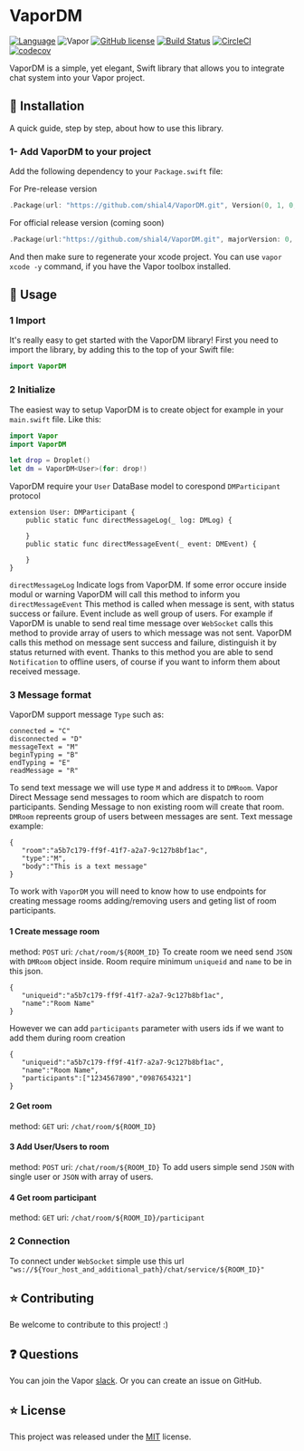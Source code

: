 # VaporDM

[![Language](https://img.shields.io/badge/Swift-3.1-brightgreen.svg)](http://swift.org)
![Vapor](https://img.shields.io/badge/Vapor-1.0-green.svg)
[![GitHub license](https://img.shields.io/badge/license-MIT-blue.svg)](https://raw.githubusercontent.com/shial4/VaporDM/master/license)
[![Build Status](https://travis-ci.org/shial4/VaporDM.svg?branch=master)](https://travis-ci.org/shial4/VaporDM)
[![CircleCI](https://circleci.com/gh/shial4/VaporDM.svg?style=svg)](https://circleci.com/gh/shial4/VaporDM)
[![codecov](https://codecov.io/gh/shial4/VaporDM/branch/master/graph/badge.svg)](https://codecov.io/gh/shial4/VaporDM)

VaporDM is a simple, yet elegant, Swift library that allows you to integrate chat system into your Vapor project.

## 🔧 Installation

A quick guide, step by step, about how to use this library.

### 1- Add VaporDM to your project

Add the following dependency to your `Package.swift` file:

For Pre-release version
```swift
.Package(url: "https://github.com/shial4/VaporDM.git", Version(0, 1, 0, prereleaseIdentifiers: ["alpha", "2"]))
```

For official release version (coming soon)
```swift
.Package(url:"https://github.com/shial4/VaporDM.git", majorVersion: 0, minor: 1)
```

And then make sure to regenerate your xcode project. You can use `vapor xcode -y` command, if you have the Vapor toolbox installed.

## 🚀 Usage

### 1 Import

It's really easy to get started with the VaporDM library! First you need to import the library, by adding this to the top of your Swift file:
```swift
import VaporDM
```

### 2 Initialize

The easiest way to setup VaporDM is to create object for example in your `main.swift` file. Like this:
```swift
import Vapor
import VaporDM

let drop = Droplet()
let dm = VaporDM<User>(for: drop!)
```
VaporDM require your `User` DataBase model to corespond `DMParticipant` protocol
```
extension User: DMParticipant {
	public static func directMessageLog(_ log: DMLog) {
        
    }
    public static func directMessageEvent(_ event: DMEvent) {
        
    }
}
```
`directMessageLog` Indicate logs from VaporDM. If some error occure inside modul or warning VaporDM will call this method to inform you
`directMessageEvent` This method is called when message is sent, with status success or failure. Event include as well group of users.
For example if VaporDM is unable to send real time message over `WebSocket` calls this method to provide array of users to which message was not sent.
VaporDM calls this method on message sent success and failure, distinguish it by status returned with event. Thanks to this method you are able to send `Notification` to offline users, of course if you want to inform them about received message.

### 3 Message format
VaporDM support message `Type` such as:
```
connected = "C"
disconnected = "D"
messageText = "M"
beginTyping = "B"
endTyping = "E"
readMessage = "R"
```
To send text message we will use type `M` and address it to `DMRoom`. Vapor Direct Message send messages to room which are dispatch to room participants. Sending Message to non existing room will create that room.
`DMRoom` repreents group of users between messages are sent.
Text message example:
```
{  
   "room":"a5b7c179-ff9f-41f7-a2a7-9c127b8bf1ac",
   "type":"M",
   "body":"This is a text message"
}
```

To work with `VaporDM` you will need to know how to use endpoints for creating message rooms adding/removing users and geting list of room participants.

#### 1 Create message room
method: `POST` uri: `/chat/room/${ROOM_ID}`
To create room we need send `JSON` with `DMRoom` object inside. Room require minimum `uniqueid` and `name` to be in this json.
```
{  
   "uniqueid":"a5b7c179-ff9f-41f7-a2a7-9c127b8bf1ac",
   "name":"Room Name"
}
```
However we can add `participants` parameter with users ids if we want to add them during room creation
```
{  
   "uniqueid":"a5b7c179-ff9f-41f7-a2a7-9c127b8bf1ac",
   "name":"Room Name",
   "participants":["1234567890","0987654321"]
}
```

#### 2 Get room
method: `GET` uri: `/chat/room/${ROOM_ID}`

#### 3 Add User/Users to room
method: `POST` uri: `/chat/room/${ROOM_ID}`
To add users simple send `JSON` with single user or `JSON` with array of users.

#### 4 Get room participant
method: `GET` uri: `/chat/room/${ROOM_ID}/participant`

### 2 Connection
To connect under `WebSocket` simple use this url `"ws://${Your_host_and_additional_path}/chat/service/${ROOM_ID}"`

## ⭐ Contributing

Be welcome to contribute to this project! :)

## ❓ Questions

You can join the Vapor [slack](http://vapor.team). Or you can create an issue on GitHub.

## ⭐ License

This project was released under the [MIT](license) license.
